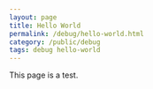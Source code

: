 ```yaml
---
layout: page
title: Hello World
permalink: /debug/hello-world.html
category: /public/debug
tags: debug hello-world
---
```


This page is a test.
